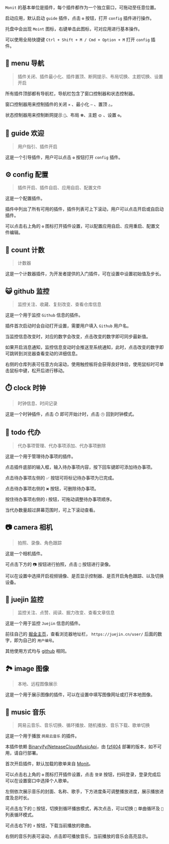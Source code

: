 <!--
 * @Author: fzf404
 * @Date: 2022-09-23 20:37:31
 * @LastEditors: fzf404 me@fzf404.art
 * @LastEditTime: 2023-04-20 21:15:36
 * @Description: 使用指南
-->

`Monit` 的基本单位是插件，每个插件都作为一个独立窗口，可拖动至任意位置。

启动应用，默认启动 `guide` 插件，点击 `⚙️` 按钮，打开 `config` 插件进行操作。

托盘中会出现 `Moint` 图标，右键单击此图标，可对应用进行基本操作。

可以使用全局快捷键 `Ctrl + Shift + M / Cmd + Option + M` 打开 `config` 插件。

## 🧭 menu 导航

> 插件关闭、插件最小化、插件置顶、断网提示、布局切换、主题切换、设置开启

所有插件顶部都有导航栏，导航栏包含了窗口控制器和状态控制器。

窗口控制器用来控制插件的关闭 `✕` 、最小化 `—` 、置顶 `△`，

状态控制器用来控制断网提示 `📶`、布局 `⚽`、主题 `🌞` 、设置 `⚙️`。

## 👏 guide 欢迎

> 用户指引、插件开启

这是一个引导插件，用户可以点击 `⚙️` 按钮打开 `config` 插件。

## ⚙️ config 配置

> 插件开启、插件自启、应用自启、配置文件

这是一个配置插件。

插件中列出了所有可用的插件，插件列表可上下滚动，用户可以点击开启或自启动插件。

可以点击右上角的 `⚙️` 图标打开插件设置，可以配置应用自启、应用重启、配置文件编辑。

## 🔘 count 计数

> 计数器

这是一个计数器插件，为开发者提供的入门插件，可在设置中设置初始值及步长。

## 😺 github 监控

> 监控关注、收藏、复刻改变、查看仓库信息

这是一个用于监控 `Github` 信息的插件。

插件首次启动时会自动打开设置，需要用户填入 `Github` 用户名。

当监控信息改变时，对应的数字会改变，点击改变的数字即可同步最新值。

如果开启消息通知，监控信息变动时会推送至系统通知，此时，点击改变的数字即可跳转到浏览器查看变动的详细信息。

右侧的仓库列表可任意方向滚动，使用触控板将会获得良好体验，使用鼠标时可单击鼠标中键，松开后进行移动。

## ⏱️ clock 时钟

> 时钟信息、时间记录

这是一个时钟插件，点击 `⏱️` 即可开始计时，点击 `🕒` 回到时钟模式。

## 📝 todo 代办

> 代办事项管理、代办事项添加、代办事项删除

这是一个用于管理待办事项的插件。

点击插件底部的输入框，输入待办事项内容，按下回车键即可添加待办事项。

点击待办事项左侧的 `✅` 按钮可将标记待办事项为已完成。

点击待办事项右侧的 `❌` 按钮，可删除待办事项。

按住待办事项右侧的 `ℹ️` 按钮，可拖动调整待办事项顺序。

当代办数量超过屏幕范围时，可上下滚动查看。

## 📷 camera 相机

> 拍照、录像、角色跟踪

这是一个相机插件。

可点击下方的 `📷` 按钮进行拍照，点击 `🎥` 按钮进行录像。

可以在设置中选择开启视频镜像、是否显示控制器、是否开启角色跟踪、以及切换设备。

## 🏅 juejin 监控

> 监控关注、点赞、阅读、掘力改变、查看文章信息

这是一个用于监控 `Juejin` 信息的插件。

前往自己的 [掘金主页](https://juejin.cn/)，查看浏览器地址栏， `https://juejin.cn/user/` 后面的数字，即为自己的 `用户编号`。

其他使用方式均与 [github](#🐈-github-监控) 相同。

## 🏞️ image 图像

> 本地、远程图像展示

这是一个用于展示图像的插件，可以在设置中填写图像网址或打开本地图像。

## 🎵 music 音乐

> 网易云音乐、音乐切换、循环播放、随机播放、音乐下载、歌单切换

这是一个用于播放 `网易云音乐` 的插件。

本插件依赖 [Binaryify/NeteaseCloudMusicApi](https://github.com/Binaryify/NeteaseCloudMusicApi)，由 [fzf404](https://api.fzf404.art/music/) 部署的版本，如不可用，请自行部署。

首次开启插件，默认加载的歌单来自 [Monit](https://music.163.com/#/playlist?id=7667645628)。

可以点击右上角的 `⚙️` 图标打开插件设置，点击 `登录` 按钮，扫码登录，登录完成后可以在设置窗口中选择个人歌单。

左侧依次展示音乐的封面、名称、歌手，下方进度条可调整播放进度，展示播放进度及总时长。

可点击左下的 `🔀` 按钮，切换到循环播放模式，再次点击，可以切换 `🔁` 单曲循环及 `🔂` 列表循环模式。

可点击右下的 `⬇️` 按钮，下载当前播放的歌曲。

右侧的音乐列表可滚动，点击即可播放音乐，当前播放的音乐会高亮显示。
